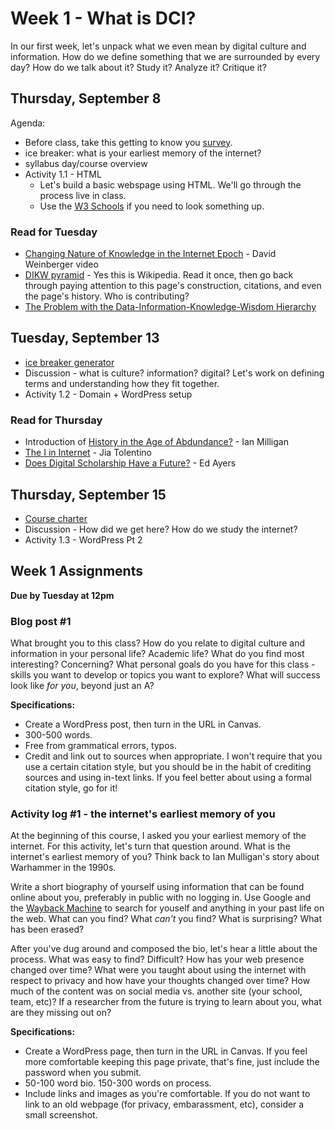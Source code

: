 # Week 1 - What is DCI?

In our first week, let's unpack what we even mean by digital culture and information. How do we define something that we are surrounded by every day? How do we talk about it? Study it? Analyze it? Critique it?


## Thursday, September 8

Agenda:

* Before class, take this getting to know you [survey](https://docs.google.com/forms/d/e/1FAIpQLSdGpO7cQLQTw3sfEPQElA3mAREaTxNF_m6FM3H5X7AP0bSdLQ/viewform?usp=sf_link).
* ice breaker: what is your earliest memory of the internet?
* syllabus day/course overview
* Activity 1.1 - HTML
	* Let's build a basic webspage using HTML. We'll go through the process live in class.
	* Use the [W3 Schools](https://www.w3schools.com/html/) if you need to look something up. 


### Read for Tuesday

* [Changing Nature of Knowledge in the Internet Epoch](https://www.youtube.com/watch?v=Ay7X0XDztRw) - David Weinberger video
* [DIKW pyramid](https://en.wikipedia.org/wiki/DIKW_pyramid) - Yes this is Wikipedia. Read it once, then go back through paying attention to this page's construction, citations, and even the page's history. Who is contributing? 
* [The Problem with the Data-Information-Knowledge-Wisdom Hierarchy](https://hbr.org/2010/02/data-is-to-info-as-info-is-not)


## Tuesday, September 13
* [ice breaker generator](https://mackenziekbrooks.github.io/icebreaker-generator/)
* Discussion - what is culture? information? digital? Let's work on defining terms and understanding how they fit together. 
* Activity 1.2 - Domain + WordPress setup


### Read for Thursday

* Introduction of [History in the Age of Abdundance?](https://ebookcentral.proquest.com/lib/wlu/reader.action?docID=5732673) - Ian Milligan
* [The I in Internet](https://lab.cccb.org/en/the-i-in-the-internet/) - Jia Tolentino
* [Does Digital Scholarship Have a Future?](https://er.educause.edu/articles/2013/8/does-digital-scholarship-have-a-future) - Ed Ayers


## Thursday, September 15
* [Course charter](https://wlu.app.box.com/notes/1006919614789)
* Discussion - How did we get here? How do we study the internet? 
* Activity 1.3 - WordPress Pt 2


## Week 1 Assignments

**Due by Tuesday at 12pm**

### Blog post #1

What brought you to this class? How do you relate to digital culture and information in your personal life? Academic life? What do you find most interesting? Concerning? What personal goals do you have for this class - skills you want to develop or topics you want to explore? What will success look like *for you*, beyond just an A? 

**Specifications:**

* Create a WordPress post, then turn in the URL in Canvas. 
* 300-500 words.
* Free from grammatical errors, typos. 
* Credit and link out to sources when appropriate. I won't require that you use a certain citation style, but you should be in the habit of crediting sources and using in-text links. If you feel better about using a formal citation style, go for it! 

### Activity log #1 - the internet's earliest memory of you

At the beginning of this course, I asked you your earliest memory of the internet. For this activity, let's turn that question around. What is the internet's earliest memory of you? Think back to Ian Mulligan's story about Warhammer in the 1990s. 

Write a short biography of yourself using information that can be found online about you, preferably in public with no logging in. Use Google and the [Wayback Machine](https://archive.org/web/) to search for youself and anything in your past life on the web. What can you find? What *can't* you find? What is surprising? What has been erased? 

After you've dug around and composed the bio, let's hear a little about the process. What was easy to find? Difficult? How has your web presence changed over time? What were you taught about using the internet with respect to privacy and how have your thoughts changed over time? How much of the content was on social media vs. another site (your school, team, etc)? If a researcher from the future is trying to learn about you, what are they missing out on? 

**Specifications:** 

* Create a WordPress page, then turn in the URL in Canvas. If you feel more comfortable keeping this page private, that's fine, just include the password when you submit.
* 50-100 word bio. 150-300 words on process. 
* Include links and images as you're comfortable. If you do not want to link to an old webpage (for privacy, embarassment, etc), consider a small screenshot. 
